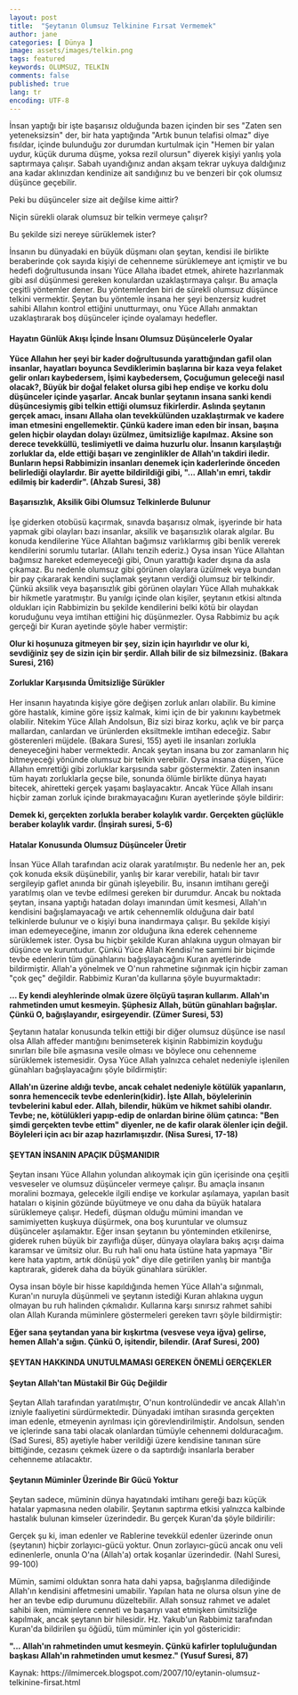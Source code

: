 ```yaml
---
layout: post
title:  "Şeytanın Olumsuz Telkinine Fırsat Vermemek"
author: jane
categories: [ Dünya ]
image: assets/images/telkin.png
tags: featured
keywords: OLUMSUZ, TELKİN
comments: false
published: true
lang: tr
encoding: UTF-8
---
```


<p>
İnsan yaptığı bir işte başarısız olduğunda bazen içinden bir ses "Zaten sen yeteneksizsin" der, bir hata yaptığında "Artık bunun telafisi olmaz" diye fısıldar, içinde bulunduğu zor durumdan kurtulmak için "Hemen bir yalan uydur, küçük duruma düşme, yoksa rezil olursun" diyerek kişiyi yanlış yola saptırmaya çalışır.
Sabah uyandığınız andan akşam tekrar uykuya daldığınız ana kadar aklınızdan kendinize ait sandığınız bu ve benzeri bir çok olumsız düşünce geçebilir.</p>
<p>
Peki bu düşünceler size ait değilse kime aittir?</p>
<p>Niçin sürekli olarak olumsuz bir telkin vermeye çalışır?</p>
<p>Bu şekilde sizi nereye sürüklemek ister?</p>
<p>İnsanın bu dünyadaki en büyük düşmanı olan şeytan, kendisi ile birlikte beraberinde çok sayıda kişiyi de cehenneme sürüklemeye ant içmiştir ve bu hedefi doğrultusunda insanı Yüce Allaha ibadet etmek, ahirete hazırlanmak gibi asıl düşünmesi gereken konulardan uzaklaştırmaya çalışır. Bu amaçla çeşitli yöntemler dener. Bu yöntemlerden biri de sürekli olumsuz düşünce telkini vermektir. Şeytan bu yöntemle insana her şeyi benzersiz kudret sahibi Allahın kontrol ettiğini unutturmayı, onu Yüce Allahı anmaktan uzaklaştırarak boş düşünceler içinde oyalamayı hedefler.</p>

<h4>Hayatın Günlük Akışı İçinde İnsanı Olumsuz Düşüncelerle Oyalar</h4>
<p>
<strong>
Yüce Allahın her şeyi bir kader doğrultusunda yarattığından gafil olan insanlar, hayatları boyunca Sevdiklerimin başlarına bir kaza veya felaket gelir onları kaybedersem, İşimi kaybedersem, Çocuğumun geleceği nasıl olacak?, Büyük bir doğal felaket olursa gibi hep endişe ve korku dolu düşünceler içinde yaşarlar. Ancak bunlar şeytanın insana sanki kendi düşüncesiymiş gibi telkin ettiği olumsuz fikirlerdir. Aslında şeytanın gerçek amacı, insanı Allaha olan tevekkülünden uzaklaştırmak ve kadere iman etmesini engellemektir. Çünkü kadere iman eden bir insan, başına gelen hiçbir olaydan dolayı üzülmez, ümitsizliğe kapılmaz. Aksine son derece tevekküllü, teslimiyetli ve daima huzurlu olur. İnsanın karşılaştığı zorluklar da, elde ettiği başarı ve zenginlikler de Allah'ın takdiri iledir. Bunların hepsi Rabbimizin insanları denemek için kaderlerinde önceden belirlediği olaylardır. Bir ayette bildirildiği gibi, "... Allah'ın emri, takdir edilmiş bir kaderdir". (Ahzab Suresi, 38)</strong>

<h4>Başarısızlık, Aksilik Gibi Olumsuz Telkinlerde Bulunur</h4>
<p>İşe giderken otobüsü kaçırmak, sınavda başarısız olmak, işyerinde bir hata yapmak gibi olayları bazı insanlar, aksilik ve başarısızlık olarak algılar. Bu konuda kendilerine Yüce Allahtan bağımsız varlıklarmış gibi benlik vererek kendilerini sorumlu tutarlar. (Allahı tenzih ederiz.) Oysa insan Yüce Allahtan bağımsız hareket edemeyeceği gibi, Onun yarattığı kader dışına da asla çıkamaz. Bu nedenle olumsuz gibi görünen olaylara üzülmek veya bundan bir pay çıkararak kendini suçlamak şeytanın verdiği olumsuz bir telkindir. Çünkü aksilik veya başarısızlık gibi görünen olayları Yüce Allah muhakkak bir hikmetle yaratmıştır. Bu yanılgı içinde olan kişiler, şeytanın etkisi altında oldukları için Rabbimizin bu şekilde kendilerini belki kötü bir olaydan koruduğunu veya imtihan ettiğini hiç düşünmezler. Oysa Rabbimiz bu açık gerçeği bir Kuran ayetinde şöyle haber vermiştir:</p>
<strong>
Olur ki hoşunuza gitmeyen bir şey, sizin için hayırlıdır ve olur ki, sevdiğiniz şey de sizin için bir şerdir. Allah bilir de siz bilmezsiniz. (Bakara Suresi, 216)</strong>
<h4>Zorluklar Karşısında Ümitsizliğe Sürükler</h4>
<p>
Her insanın hayatında kişiye göre değişen zorluk anları olabilir. Bu kimine göre hastalık, kimine göre işsiz kalmak, kimi için de bir yakınını kaybetmek olabilir. Nitekim Yüce Allah Andolsun, Biz sizi biraz korku, açlık ve bir parça mallardan, canlardan ve ürünlerden eksiltmekle imtihan edeceğiz. Sabır gösterenleri müjdele. (Bakara Suresi, 155) ayeti ile insanları zorlukla deneyeceğini haber vermektedir. Ancak şeytan insana bu zor zamanların hiç bitmeyeceği yönünde olumsuz bir telkin verebilir. Oysa insana düşen, Yüce Allahın emrettiği gibi zorluklar karşısında sabır göstermektir. Zaten insanın tüm hayatı zorluklarla geçse bile, sonunda ölümle birlikte dünya hayatı bitecek, ahiretteki gerçek yaşamı başlayacaktır. Ancak Yüce Allah insanı hiçbir zaman zorluk içinde bırakmayacağını Kuran ayetlerinde şöyle bildirir:</p>
<strong>
Demek ki, gerçekten zorlukla beraber kolaylık vardır. Gerçekten güçlükle beraber kolaylık vardır. (İnşirah suresi, 5-6)</strong>
<h4>
Hatalar Konusunda Olumsuz Düşünceler Üretir</h4>
<p>İnsan Yüce Allah tarafından aciz olarak yaratılmıştır. Bu nedenle her an, pek çok konuda eksik düşünebilir, yanlış bir karar verebilir, hatalı bir tavır sergileyip gaflet anında bir günah işleyebilir. Bu, insanın imtihanı gereği yaratılmış olan ve tevbe edilmesi gereken bir durumdur. Ancak bu noktada şeytan, insana yaptığı hatadan dolayı imanından ümit kesmesi, Allah'ın kendisini bağışlamayacağı ve artık cehennemlik olduğuna dair batıl telkinlerde bulunur ve o kişiyi buna inandırmaya çalışır. Bu şekilde kişiyi iman edemeyeceğine, imanın zor olduğuna ikna ederek cehenneme sürüklemek ister. Oysa bu hiçbir şekilde Kuran ahlakına uygun olmayan bir düşünce ve kuruntudur. Çünkü Yüce Allah Kendisi'ne samimi bir biçimde tevbe edenlerin tüm günahlarını bağışlayacağını Kuran ayetlerinde bildirmiştir. Allah'a yönelmek ve O'nun rahmetine sığınmak için hiçbir zaman "çok geç" değildir. Rabbimiz Kuran'da kullarına şöyle buyurmaktadır:</p>
<strong>
... Ey kendi aleyhlerinde olmak üzere ölçüyü taşıran kullarım. Allah'ın rahmetinden umut kesmeyin. Şüphesiz Allah, bütün günahları bağışlar. Çünkü O, bağışlayandır, esirgeyendir. (Zümer Suresi, 53)</strong>
<p>
Şeytanın hatalar konusunda telkin ettiği bir diğer olumsuz düşünce ise nasıl olsa Allah affeder mantığını benimseterek kişinin Rabbimizin koyduğu sınırları bile bile aşmasına vesile olması ve böylece onu cehenneme sürüklemek istemesidir. Oysa Yüce Allah yalnızca cehalet nedeniyle işlenilen günahları bağışlayacağını şöyle bildirmiştir:</p>
<strong>
Allah'ın üzerine aldığı tevbe, ancak cehalet nedeniyle kötülük yapanların, sonra hemencecik tevbe edenlerin(kidir). İşte Allah, böylelerinin tevbelerini kabul eder. Allah, bilendir, hüküm ve hikmet sahibi olandır. Tevbe; ne, kötülükleri yapıp-edip de onlardan birine ölüm çatınca: "Ben şimdi gerçekten tevbe ettim" diyenler, ne de kafir olarak ölenler için değil. Böyleleri için acı bir azap hazırlamışızdır. (Nisa Suresi, 17-18)</strong>
<h4>ŞEYTAN İNSANIN APAÇIK DÜŞMANIDIR</h4>
<p>Şeytan insanı Yüce Allahın yolundan alıkoymak için gün içerisinde ona çeşitli vesveseler ve olumsuz düşünceler vermeye çalışır. Bu amaçla insanın moralini bozmaya, gelecekle ilgili endişe ve korkular aşılamaya, yapılan basit hataları o kişinin gözünde büyütmeye ve onu daha da büyük hatalara sürüklemeye çalışır. Hedefi, düşman olduğu mümini imandan ve samimiyetten kuşkuya düşürmek, ona boş kuruntular ve olumsuz düşünceler aşılamaktır. Eğer insan şeytanın bu yönteminden etkilenirse, giderek ruhen büyük bir zayıflığa düşer, dünyaya olaylara bakış açışı daima karamsar ve ümitsiz olur. Bu ruh hali onu hata üstüne hata yapmaya "Bir kere hata yaptım, artık dönüşü yok" diye dile getirilen yanlış bir mantığa kaptırarak, giderek daha da büyük günahlara sürükler. </p>
<p>
Oysa insan böyle bir hisse kapıldığında hemen Yüce Allah'a sığınmalı, Kuran'ın nuruyla düşünmeli ve şeytanın istediği Kuran ahlakına uygun olmayan bu ruh halinden çıkmalıdır. Kullarına karşı sınırsız rahmet sahibi olan Allah Kuranda müminlere göstermeleri gereken tavrı şöyle bildirmiştir:</p>
<strong>
Eğer sana şeytandan yana bir kışkırtma (vesvese veya iğva) gelirse, hemen Allah'a sığın. Çünkü O, işitendir, bilendir. (Araf Suresi, 200)</strong>
<h4>
ŞEYTAN HAKKINDA UNUTULMAMASI GEREKEN ÖNEMLİ GERÇEKLER</h4>
<p>
<h4>Şeytan Allah'tan Müstakil Bir Güç Değildir</h4>
<p>
Şeytan Allah tarafından yaratılmıştır, O'nun kontrolündedir ve ancak Allah'ın izniyle faaliyetini sürdürmektedir. Dünyadaki imtihan sırasında gerçekten iman edenle, etmeyenin ayrılması için görevlendirilmiştir. Andolsun, senden ve içlerinde sana tabi olacak olanlardan tümüyle cehennemi dolduracağım. (Sad Suresi, 85) ayetiyle haber verildiği üzere kendisine tanınan süre bittiğinde, cezasını çekmek üzere o da saptırdığı insanlarla beraber cehenneme atılacaktır.</p>
<h4>
Şeytanın Müminler Üzerinde Bir Gücü Yoktur</h4>
<p>
Şeytan sadece, müminin dünya hayatındaki imtihanı gereği bazı küçük hatalar yapmasına neden olabilir. Şeytanın saptırma etkisi yalnızca kalbinde hastalık bulunan kimseler üzerindedir. Bu gerçek Kuran'da şöyle bildirilir:</p>
<p>
Gerçek şu ki, iman edenler ve Rablerine tevekkül edenler üzerinde onun (şeytanın) hiçbir zorlayıcı-gücü yoktur. Onun zorlayıcı-gücü ancak onu veli edinenlerle, onunla O'na (Allah'a) ortak koşanlar üzerindedir. (Nahl Suresi, 99-100)</p>
<p>
Mümin, samimi olduktan sonra hata dahi yapsa, bağışlanma dilediğinde Allah'ın kendisini affetmesini umabilir. Yapılan hata ne olursa olsun yine de her an tevbe edip durumunu düzeltebilir. Allah sonsuz rahmet ve adalet sahibi iken, müminlere cenneti ve başarıyı vaat etmişken ümitsizliğe kapılmak, ancak şeytanın bir hilesidir. Hz. Yakub'un Rabbimiz tarafından Kuran'da bildirilen şu öğüdü, tüm müminler için yol göstericidir:</p>
<strong>
"... Allah'ın rahmetinden umut kesmeyin. Çünkü kafirler topluluğundan başkası Allah'ın rahmetinden umut kesmez." (Yusuf Suresi, 87)</strong>


<p>Kaynak:
https://ilmimercek.blogspot.com/2007/10/eytanin-olumsuz-telkinine-firsat.html</p>
<!--
<br>
<div class="container">
<a class="twitter-share-button" 
href="https://twitter.com/intent/tweet?text=Onu o(peygamber) uydurdu mu diyorlar Deki; Haydi siz de onun gibi bir sûre getirin ve Allah'dan başka, çağırabileceğiniz kim varsa onu da yardıma çağırın. Eğer sözünüzde sadık iseniz (bunu yapın)(YUNUS/38)">
</a>
<script>!function(d,s,id){var js,fjs=d.getElementsByTagName(s)[0];if(!d.getElementById(id)){js=d.createElement(s);js.id=id;js.src="https://platform.twitter.com/widgets.js";fjs.parentNode.insertBefore(js,fjs);}}(document,"script","twitter-wjs");</script> 
<a href="https://twitter.com/zekidem20379657" class="twitter-follow-button" data-show-count="false"></a>
<script async src="https://platform.twitter.com/widgets.js" charset="utf-8"></script>
</div>-->

